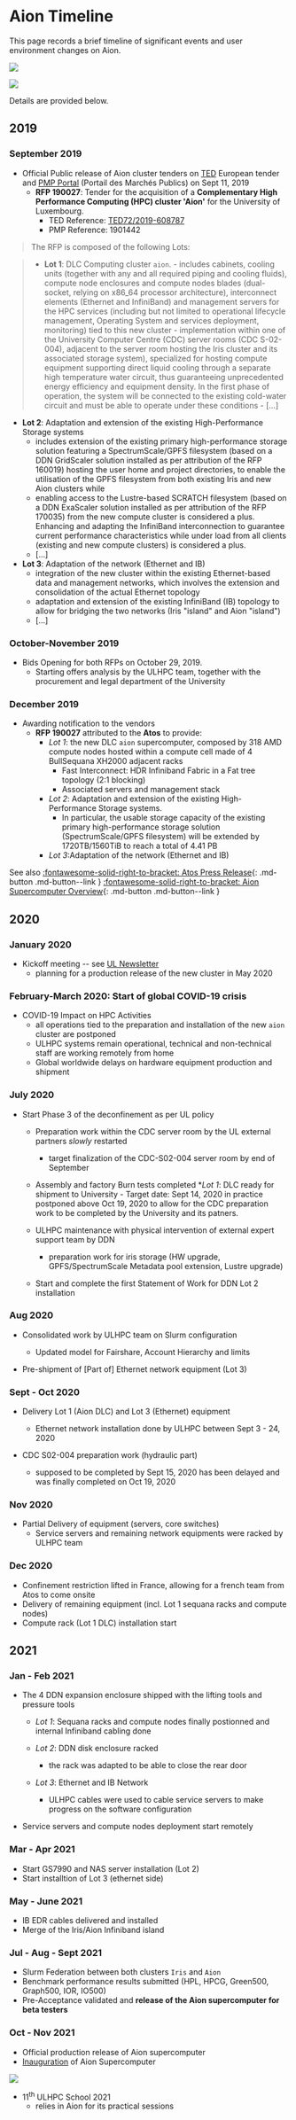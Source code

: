 # Aion Timeline

This page records a brief timeline of significant events and user environment changes on Aion.

![](images/aion-timeline-part-I.png)

![](images/aion-timeline-part-II.png)

Details are provided below.

## 2019

### September 2019

* Official Public release of Aion  cluster tenders on [TED](https://ted.europa.eu/udl?uri=TED:NOTICE:425803-2019:TEXT:EN:HTML&src0=) European tender and [PMP Portal](https://pmp.b2g.etat.lu/?page=entreprise.EntrepriseAdvancedSearch&searchAnnCons&keyWord=190027) (Portail des Marchés Publics) on Sept 11, 2019
    - __RFP 190027__: Tender for the acquisition of a **Complementary High Performance Computing (HPC) cluster 'Aion'** for the University of Luxembourg.
        * TED Reference: [TED72/2019-608787](https://ted.europa.eu/udl?uri=TED:NOTICE:425803-2019:TEXT:EN:HTML&src0=)
        * PMP Reference: 1901442

> The RFP is composed of the following Lots:

> *  __Lot 1__:   DLC Computing cluster `aion`.
     - includes cabinets, cooling units (together with any and all required piping and cooling fluids), compute node enclosures and compute nodes blades (dual- socket, relying on x86_64 processor architecture), interconnect elements (Ethernet and InfiniBand) and management servers for the HPC services (including but not limited to operational lifecycle management, Operating System and services deployment, monitoring) tied to this new cluster
     - implementation within one of the University Computer Centre (CDC) server rooms (CDC S-02-004), adjacent to the server room hosting the Iris cluster and its associated storage system), specialized for hosting compute equipment supporting direct liquid cooling through a separate high temperature water circuit, thus guaranteeing unprecedented energy efficiency and equipment density. In the first phase of operation, the system will be connected to the existing cold-water circuit and must be able to operate under these conditions
     - [...]
* __Lot 2__: Adaptation and extension of the existing High-Performance Storage systems
     - includes extension of the existing primary high-performance storage solution featuring a SpectrumScale/GPFS filesystem (based on a DDN GridScaler solution installed as per attribution of the RFP 160019) hosting the user home and project directories, to enable the utilisation of the GPFS filesystem from both existing Iris and new Aion clusters while
     - enabling access to the Lustre-based SCRATCH filesystem (based on a DDN ExaScaler solution installed as per attribution of the RFP 170035) from the new compute cluster is considered a plus. Enhancing and adapting the InfiniBand interconnection to guarantee current performance characteristics while under load from all clients (existing and new compute clusters) is considered a plus.
     - [...]
* __Lot 3__: Adaptation of the network (Ethernet and IB)
     - integration of the new cluster within the existing Ethernet-based data and management networks, which involves the extension and consolidation of the actual Ethernet topology
     - adaptation and extension of the existing InfiniBand (IB) topology to allow for bridging the two networks (Iris "island" and Aion "island")
     - [...]



### October-November 2019

* Bids Opening for both RFPs on October 29, 2019.
    - Starting offers analysis by the ULHPC team, together with the procurement and legal department of the University

### December 2019

* Awarding notification to the vendors
    -  __RFP 190027__ attributed to the **Atos** to provide:
       * _Lot 1_: the new DLC `aion` supercomputer, composed by 318 AMD compute nodes hosted within a compute cell made of 4 BullSequana XH2000 adjacent racks
          - Fast Interconnect: HDR Infiniband Fabric in a Fat tree topology (2:1 blocking)
          - Associated servers and management stack
       * _Lot 2_: Adaptation and extension of the existing High-Performance Storage systems.
           - In particular, the usable storage capacity of the existing primary high-performance storage solution (SpectrumScale/GPFS filesystem) will be extended by 1720TB/1560TiB to reach a total of 4.41 PB
       * _Lot 3_:Adaptation of the network (Ethernet and IB)

See also [:fontawesome-solid-right-to-bracket: Atos Press Release](https://atos.net/en/2020/press-release_2020_01_07/atos-empowers-researchers-at-the-university-of-luxembourg-with-its-bullsequana-xh2000-supercomputer?utm_campaign=G+-+PR+-+BullSequana+XH2000+Uni+of+Luxembourg+&utm_content=&utm_medium=twitter&utm_source=social){: .md-button .md-button--link }
[:fontawesome-solid-right-to-bracket: Aion Supercomputer Overview](index.md){: .md-button .md-button--link }


## 2020

### January 2020

* Kickoff meeting -- see [UL Newsletter](https://wwwen.uni.lu/university/news/latest_news/university_of_luxembourg_strengthens_its_computing_capacities)
    - planning for a production release of the new cluster in May 2020

### February-March 2020: Start of global COVID-19 crisis

* COVID-19 Impact on HPC Activities
    - all operations tied to the preparation and installation of the new `aion` cluster are postponed
    - ULHPC systems remain operational, technical and non-technical staff are working remotely from home
    - Global worldwide delays on hardware equipment production and shipment

### July 2020

* Start Phase 3 of the deconfinement as per UL policy
    - Preparation work within the CDC server room by the UL external partners _slowly_ restarted
        * target finalization of the CDC-S02-004 server room by end of September
    - Assembly and factory Burn tests completed
       *_Lot 1_: DLC ready for shipment to University
          - Target date: Sept 14, 2020 in practice postponed above Oct 19, 2020 to allow for the CDC preparation work to be completed by the University and its patners.
    - ULHPC maintenance with physical intervention of external expert support team by DDN
        * preparation work for iris storage (HW upgrade, GPFS/SpectrumScale Metadata pool extension, Lustre upgrade)

    - Start and complete the first Statement of Work for DDN Lot 2 installation

### Aug 2020

* Consolidated work by ULHPC team on Slurm configuration
    - Updated model for Fairshare, Account Hierarchy and limits

* Pre-shipment of [Part of] Ethernet network equipment (Lot 3)

### Sept - Oct 2020

* Delivery Lot 1 (Aion DLC) and Lot 3 (Ethernet) equipment
    - Ethernet network installation done by ULHPC between Sept 3 - 24, 2020

*  CDC S02-004 preparation work (hydraulic part)
    - supposed to be completed by Sept 15, 2020 has been delayed and was finally completed on Oct 19, 2020

### Nov 2020

* Partial Delivery of equipment (servers, core switches)
    - Service servers and remaining network equipments were racked by ULHPC team

### Dec 2020

* Confinement restriction lifted in France, allowing for a french team from Atos to come onsite
* Delivery of remaining equipment (incl. Lot 1 sequana racks and compute nodes)
* Compute rack (Lot 1 DLC) installation start

## 2021

### Jan - Feb 2021

* The 4 DDN expansion enclosure shipped with the lifting tools and pressure tools

    * _Lot 1_: Sequana racks and compute nodes finally postionned and internal Infiniband cabling done

    * _Lot 2_: DDN disk enclosure racked
        - the rack was adapted to be able to close the rear door

    * _Lot 3_: Ethernet and IB Network
        - ULHPC cables were used to cable service servers to make progress on the software configuration

* Service servers and compute nodes deployment start remotely

### Mar - Apr 2021

* Start GS7990 and NAS server installation (Lot 2)
* Start installtion of Lot 3 (ethernet side)

### May - June 2021

* IB EDR cables delivered and installed
* Merge of the Iris/Aion Infiniband island

### Jul - Aug - Sept 2021

* Slurm Federation between both clusters `Iris` and `Aion`
* Benchmark performance results submitted (HPL, HPCG, Green500, Graph500, IOR, IO500)
* Pre-Acceptance validated and **release of the Aion supercomputer for beta testers**

### Oct - Nov 2021

* Official production release of Aion supercomputer
* [Inauguration](https://www.uni.lu/en/news/university-of-luxembourg-strengthens-its-computing-capacities/) of Aion Supercomputer

[![](https://hpc-docs.uni.lu/systems/aion/images/2021-11-10_Aion-inauguration_keynote_svarrette.png)](https://hpc-docs.uni.lu/systems/aion/2021-11-10_Aion-inauguration_keynote_svarrette.pdf)

* 11<sup>th</sup> ULHPC School 2021
    - relies in Aion for its practical sessions
